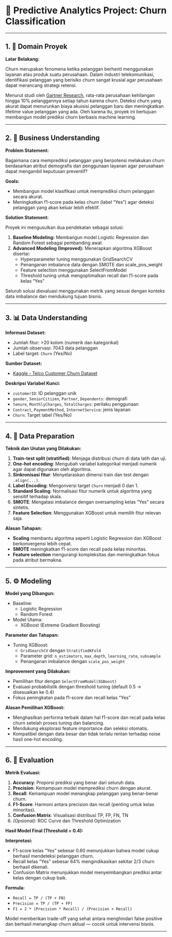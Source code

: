 # 📘 Predictive Analytics Project: Churn Classification

---

## 1. 🧭 Domain Proyek

**Latar Belakang:**

Churn merupakan fenomena ketika pelanggan berhenti menggunakan layanan atau produk suatu perusahaan. Dalam industri telekomunikasi, identifikasi pelanggan yang berisiko churn sangat krusial agar perusahaan dapat merancang strategi retensi.

Menurut studi oleh [Gartner Research](https://www.gartner.com/en/newsroom), rata-rata perusahaan kehilangan hingga 10% pelanggannya setiap tahun karena churn. Deteksi churn yang akurat dapat menurunkan biaya akuisisi pelanggan baru dan meningkatkan lifetime value pelanggan yang ada. Oleh karena itu, proyek ini bertujuan membangun model prediksi churn berbasis machine learning.

---

## 2. 💼 Business Understanding

**Problem Statement:**

Bagaimana cara memprediksi pelanggan yang berpotensi melakukan churn berdasarkan atribut demografis dan penggunaan layanan agar perusahaan dapat mengambil keputusan preventif?

**Goals:**

- Membangun model klasifikasi untuk memprediksi churn pelanggan secara akurat.
- Meningkatkan f1-score pada kelas churn (label “Yes”) agar deteksi pelanggan yang akan keluar lebih efektif.

**Solution Statement:**

Proyek ini mengusulkan dua pendekatan sebagai solusi:

1. **Baseline Modeling:** Membangun model Logistic Regression dan Random Forest sebagai pembanding awal.
2. **Advanced Modeling (Improved):** Menerapkan algoritma XGBoost disertai:
   - Hyperparameter tuning menggunakan GridSearchCV
   - Penanganan imbalance data dengan SMOTE dan scale_pos_weight
   - Feature selection menggunakan SelectFromModel
   - Threshold tuning untuk mengoptimalkan recall dan f1-score pada kelas “Yes”

Seluruh solusi dievaluasi menggunakan metrik yang sesuai dengan konteks data imbalance dan mendukung tujuan bisnis.

---

## 3. 📊 Data Understanding

**Informasi Dataset:**

- Jumlah fitur: >20 kolom (numerik dan kategorikal)
- Jumlah observasi: 7043 data pelanggan
- Label target: `Churn` (Yes/No)

**Sumber Dataset:**

- [Kaggle - Telco Customer Churn Dataset](https://www.kaggle.com/blastchar/telco-customer-churn)

**Deskripsi Variabel Kunci:**

- `customerID`: ID pelanggan unik
- `gender`, `SeniorCitizen`, `Partner`, `Dependents`: demografi
- `tenure`, `MonthlyCharges`, `TotalCharges`: perilaku penggunaan
- `Contract`, `PaymentMethod`, `InternetService`: jenis layanan
- `Churn`: Target label (Yes/No)

---

## 4. 🧹 Data Preparation

**Teknik dan Urutan yang Dilakukan:**

1. **Train-test split (stratified)**: Menjaga distribusi churn di data latih dan uji.
2. **One-hot encoding**: Mengubah variabel kategorikal menjadi numerik agar dapat digunakan oleh algoritma.
3. **Sinkronisasi fitur**: Menyelaraskan dimensi train dan test dengan `.align(...)`.
4. **Label Encoding**: Mengonversi target `Churn` menjadi 0 dan 1.
5. **Standard Scaling**: Normalisasi fitur numerik untuk algoritma yang sensitif terhadap skala.
6. **SMOTE**: Mengatasi imbalance dengan oversampling kelas “Yes” secara sintetis.
7. **Feature Selection**: Menggunakan XGBoost untuk memilih fitur relevan saja.

**Alasan Tahapan:**

- **Scaling** membantu algoritma seperti Logistic Regression dan XGBoost berkonvergensi lebih cepat.
- **SMOTE** meningkatkan f1-score dan recall pada kelas minoritas.
- **Feature selection** mengurangi kompleksitas dan meningkatkan fokus pada atribut bermakna.

---

## 5. ⚙️ Modeling

**Model yang Dibangun:**

- Baseline:
  - Logistic Regression
  - Random Forest
- Model Utama:
  - XGBoost (Extreme Gradient Boosting)

**Parameter dan Tahapan:**

- Tuning XGBoost:
  - `GridSearchCV` dengan `StratifiedKFold`
  - Parameter grid: `n_estimators`, `max_depth`, `learning_rate`, `subsample`
  - Penanganan imbalance dengan `scale_pos_weight`

**Improvement yang Dilakukan:**

- Pemilihan fitur dengan `SelectFromModel(XGBoost)`
- Evaluasi probabilistik dengan threshold tuning (default 0.5 → disesuaikan ke 0.4)
- Fokus peningkatan pada f1-score dan recall kelas “Yes”

**Alasan Pemilihan XGBoost:**

- Menghasilkan performa terbaik dalam hal f1-score dan recall pada kelas churn setelah proses tuning dan balancing.
- Mendukung eksplorasi feature importance dan seleksi otomatis.
- Kompatibel dengan data besar dan tidak terlalu rentan terhadap noise hasil one-hot encoding.

---

## 6. 🧪 Evaluation

**Metrik Evaluasi:**

1. **Accuracy**: Proporsi prediksi yang benar dari seluruh data.
2. **Precision**: Kemampuan model memprediksi churn dengan akurat.
3. **Recall**: Kemampuan model menangkap pelanggan yang benar-benar churn.
4. **F1-Score**: Harmoni antara precision dan recall (penting untuk kelas minoritas).
5. **Confusion Matrix**: Visualisasi distribusi TP, FP, FN, TN
6. *(Opsional)*: ROC Curve dan Threshold Optimization

**Hasil Model Final (Threshold = 0.4):**


**Interpretasi:**

- F1-score kelas “Yes” sebesar 0.60 menunjukkan bahwa model cukup berhasil mendeteksi pelanggan churn.
- Recall kelas “Yes” sebesar 64% mengindikasikan sekitar 2/3 churn berhasil dikenali.
- Confusion Matrix menunjukkan model menyeimbangkan prediksi antar kelas dengan cukup baik.

**Formula:**

- `Recall = TP / (TP + FN)`
- `Precision = TP / (TP + FP)`
- `F1 = 2 * (Precision * Recall) / (Precision + Recall)`

Model memberikan trade-off yang sehat antara menghindari false positive dan berhasil menangkap churn aktual — cocok untuk intervensi bisnis.

---


